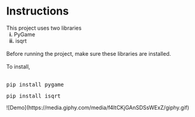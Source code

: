 <h1>Instructions</h1>
This project uses two libraries<br>
&nbsp;&nbsp;<b>i.</b> PyGame<br>
&nbsp;&nbsp;<b>ii.</b> isqrt<br><br>
Before running the project, make sure these libraries are installed.<br><br>
To install, <br><br>
<pre>pip install pygame</pre>
<pre>pip install isqrt</pre>
![Demo](https://media.giphy.com/media/f4ItCKjGAnSDSsWExZ/giphy.gif)
